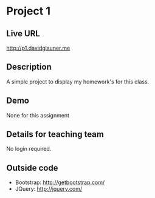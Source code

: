 # Project 1

## Live URL
<http://p1.davidglauner.me>

## Description
A simple project to display my homework's for this class.

## Demo
None for this assignment

## Details for teaching team
No login required.

## Outside code
* Bootstrap: http://getbootstrap.com/
* JQuery: http://jquery.com/
